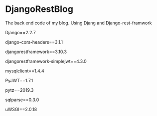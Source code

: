 # DjangoRestBlog
The back end code of my blog. Using Djang and Django-rest-framwork

Django==2.2.7

django-cors-headers==3.1.1

djangorestframework==3.10.3

djangorestframework-simplejwt==4.3.0

mysqlclient==1.4.4

PyJWT==1.7.1

pytz==2019.3

sqlparse==0.3.0

uWSGI==2.0.18
